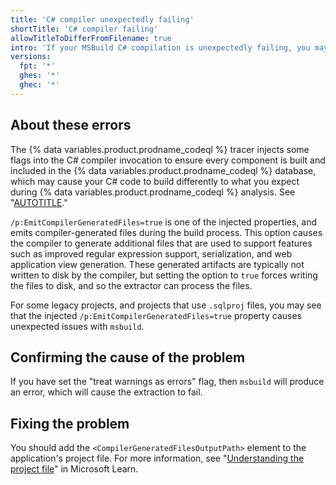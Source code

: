 ```yaml
---
title: 'C# compiler unexpectedly failing'
shortTitle: 'C# compiler failing'
allowTitleToDifferFromFilename: true
intro: 'If your MSBuild C# compilation is unexpectedly failing, you may need to amend your application project file.'
versions:
  fpt: '*'
  ghes: '*'
  ghec: '*'
---
```


## About these errors

The {% data variables.product.prodname_codeql %} tracer injects some flags into the C# compiler invocation to ensure every component is built and included in the {% data variables.product.prodname_codeql %} database, which may cause your C# code to build differently to what you expect during {% data variables.product.prodname_codeql %} analysis. See "[AUTOTITLE](/code-security/code-scanning/creating-an-advanced-setup-for-code-scanning/codeql-code-scanning-for-compiled-languages)."

`/p:EmitCompilerGeneratedFiles=true` is one of the injected properties, and emits compiler-generated files during the build process. This option causes the compiler to generate additional files that are used to support features such as improved regular expression support, serialization, and web application view generation.  These generated artifacts are typically not written to disk by the compiler, but setting the option to `true` forces writing the files to disk, and so the extractor can process the files.

For some legacy projects, and projects that use `.sqlproj` files, you may see that the injected `/p:EmitCompilerGeneratedFiles=true` property causes unexpected issues with `msbuild`.

## Confirming the cause of the problem

If you have set the "treat warnings as errors" flag, then `msbuild` will produce an error, which will cause the extraction to fail.

## Fixing the problem

You should add the `<CompilerGeneratedFilesOutputPath>` element to the application's project file. For more information, see "[Understanding the project file](https://learn.microsoft.com/en-us/aspnet/web-forms/overview/deployment/web-deployment-in-the-enterprise/understanding-the-project-file)" in Microsoft Learn.
